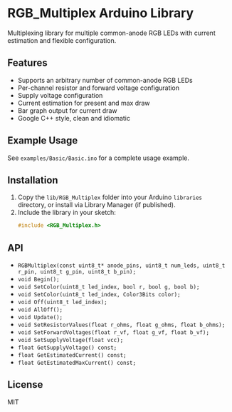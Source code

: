 # RGB_Multiplex Arduino Library

Multiplexing library for multiple common-anode RGB LEDs with current estimation and flexible configuration.

## Features
- Supports an arbitrary number of common-anode RGB LEDs
- Per-channel resistor and forward voltage configuration
- Supply voltage configuration
- Current estimation for present and max draw
- Bar graph output for current draw
- Google C++ style, clean and idiomatic

## Example Usage
See `examples/Basic/Basic.ino` for a complete usage example.

## Installation
1. Copy the `lib/RGB_Multiplex` folder into your Arduino `libraries` directory, or install via Library Manager (if published).
2. Include the library in your sketch:
   ```cpp
   #include <RGB_Multiplex.h>
   ```

## API
- `RGBMultiplex(const uint8_t* anode_pins, uint8_t num_leds, uint8_t r_pin, uint8_t g_pin, uint8_t b_pin);`
- `void Begin();`
- `void SetColor(uint8_t led_index, bool r, bool g, bool b);`
- `void SetColor(uint8_t led_index, Color3Bits color);`
- `void Off(uint8_t led_index);`
- `void AllOff();`
- `void Update();`
- `void SetResistorValues(float r_ohms, float g_ohms, float b_ohms);`
- `void SetForwardVoltages(float r_vf, float g_vf, float b_vf);`
- `void SetSupplyVoltage(float vcc);`
- `float GetSupplyVoltage() const;`
- `float GetEstimatedCurrent() const;`
- `float GetEstimatedMaxCurrent() const;`

## License
MIT
